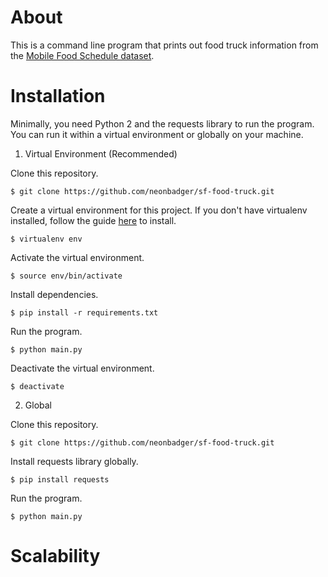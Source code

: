 # About

This is a command line program that prints out food truck information from the [Mobile Food Schedule dataset](https://data.sfgov.org/Economy-and-Community/Mobile-Food-Schedule/jjew-r69b).

# Installation

Minimally, you need Python 2 and the requests library to run the program. You can run it within a virtual environment or globally on your machine.

1. Virtual Environment (Recommended)

Clone this repository.

`$ git clone https://github.com/neonbadger/sf-food-truck.git`

Create a virtual environment for this project. If you don't have virtualenv installed, follow the guide [here](https://docs.python-guide.org/dev/virtualenvs/) to install.

```$ virtualenv env```

Activate the virtual environment.

```$ source env/bin/activate```

Install dependencies.

```$ pip install -r requirements.txt```

Run the program.

```$ python main.py```

Deactivate the virtual environment.

```$ deactivate```

2. Global

Clone this repository.

```$ git clone https://github.com/neonbadger/sf-food-truck.git```

Install requests library globally.

```$ pip install requests```

Run the program.

```$ python main.py```

# Scalability


